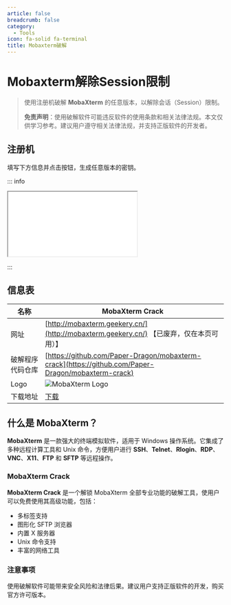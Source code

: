 ```yaml
---
article: false
breadcrumb: false
category: 
  - Tools
icon: fa-solid fa-terminal
title: Mobaxterm破解
---
```


# Mobaxterm解除Session限制

> 使用注册机破解 **MobaXterm** 的任意版本，以解除会话（Session）限制。
>
> **免责声明**：使用破解软件可能违反软件的使用条款和相关法律法规。本文仅供学习参考。建议用户遵守相关法律法规，并支持正版软件的开发者。

## 注册机

填写下方信息并点击按钮，生成任意版本的密钥。

::: info

<div id="mobaxterm">
    <iframe src="/mobaxterm-crack/app/index.html"></iframe>
</div>

:::

## 信息表

| 名称          | MobaXterm Crack                                                        |
|---------------|------------------------------------------------------------------------|
| 网址          | [http://mobaxterm.geekery.cn/](http://mobaxterm.geekery.cn/)   【已废弃，仅在本页可用）】       |
| 破解程序代码仓库      | [https://github.com/Paper-Dragon/mobaxterm-crack](https://github.com/Paper-Dragon/mobaxterm-crack) |
| Logo          | ![MobaXterm Logo](https://mobaxterm.mobatek.net/img/moba/xterm_logo.png) |
| 下载地址      | [下载](https://mobaxterm.mobatek.net/download-home-edition.html) |

## 什么是 MobaXterm？

**MobaXterm** 是一款强大的终端模拟软件，适用于 Windows 操作系统。它集成了多种远程计算工具和 Unix 命令，方便用户进行 **SSH**、**Telnet**、**Rlogin**、**RDP**、**VNC**、**X11**、**FTP** 和 **SFTP** 等远程操作。

### MobaXterm Crack

**MobaXterm Crack** 是一个解锁 MobaXterm 全部专业功能的破解工具，使用户可以免费使用其高级功能，包括：

- 多标签支持
- 图形化 SFTP 浏览器
- 内置 X 服务器
- Unix 命令支持
- 丰富的网络工具

### 注意事项

使用破解软件可能带来安全风险和法律后果。建议用户支持正版软件的开发，购买官方许可版本。
